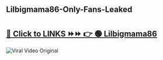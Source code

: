 
 ## Lilbigmama86-Only-Fans-Leaked

# <h2><a href="https://clipsfans.com/Lilbigmama86&ref=git">🔗 Click to LINKS ⏩⏩ 👉 🟢 Lilbigmama86 </a></h2>

<a href="https://clipsfans.com/Lilbigmama86&ref=git" rel="nofollow" data-target="animated-image.originalLink"><img src="https://i.ibb.co.com/xMMVF88/686577567.gif" alt="Viral Video Original" style="max-width: 100%; display: inline-block;" data-target="animated-image.originalImage"></a>
